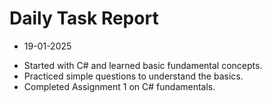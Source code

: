 # Daily Task Report

* 19-01-2025

- Started with C# and learned basic fundamental concepts.
- Practiced simple questions to understand the basics.
- Completed Assignment 1 on C# fundamentals.

